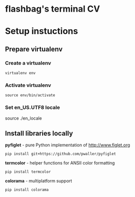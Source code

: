 # flashbag's terminal CV

# Setup instuctions

## Prepare virtualenv

### Create a virtualenv
```
virtualenv env
```

### Activate virtualenv
```
source env/bin/activate
```

### Set en_US.UTF8 locale

source ./en_locale


## Install libraries locally


**pyfiglet** - pure Python implementation of http://www.figlet.org

```
pip install git+https://github.com/pwaller/pyfiglet
```


**termcolor** - helper functions for ANSII color formatting

```
pip install termcolor
```

**colorama** - multiplatform support

```
pip install colorama
````

